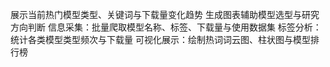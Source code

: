 展示当前热门模型类型、关键词与下载量变化趋势
生成图表辅助模型选型与研究方向判断
信息采集：批量爬取模型名称、标签、下载量与使用数据集
标签分析：统计各类模型类型频次与下载量
可视化展示：绘制热词词云图、柱状图与模型排行榜
